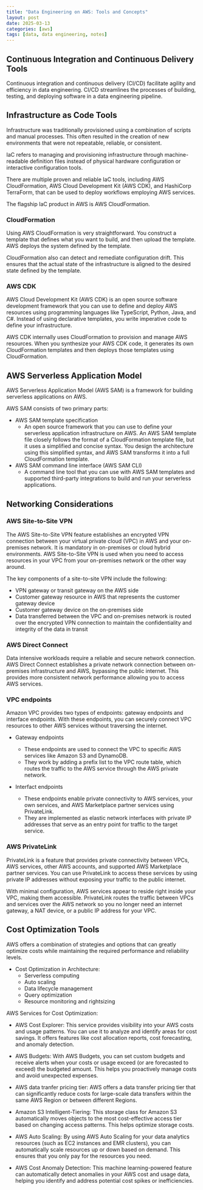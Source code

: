 ```yaml
---
title: "Data Engineering on AWS: Tools and Concepts"
layout: post
date: 2025-03-13
categories: [aws]
tags: [data, data engineering, notes]
---
```

## Continuous Integration and Continuous Delivery Tools

Continuous integration and continuous delivery (CI/CD) facilitate agility and efficiency in data engineering. CI/CD streamlines the processes of building, testing, and deploying software in a data engineering pipeline.

## Infrastructure as Code Tools

Infrastructure was traditionally provisioned using a combination of scripts and manual processes. This often resulted in the creation of new environments that were not repeatable, reliable, or consistent.

IaC refers to managing and provisioning infrastructure through machine-readable definition files instead of physical hardware configuration or interactive configuration tools.

There are multiple proven and reliable IaC tools, including AWS CloudFormation, AWS Cloud Development Kit (AWS CDK), and HashiCorp TerraForm, that can be used to deploy workflows employing AWS services.

The flagship IaC product in AWS is AWS CloudFormation.

### CloudFormation

Using AWS CloudFormation is very straightforward. You construct a template that defines what you want to build, and then upload the template. AWS deploys the system defined by the template.

CloudFormation also can detect and remediate configuration drift. This ensures that the actual state of the infrastructure is aligned to the desired state defined by the template.

### AWS CDK

AWS Cloud Development Kit (AWS CDK) is an open source software development framework that you can use to define and deploy AWS resources using programming languages like TypeScript, Python, Java, and C#. Instead of using declarative templates, you write imperative code to define your infrastructure.

AWS CDK internally uses CloudFormation to provision and manage AWS resources. When you synthesize your AWS CDK code, it generates its own CloudFormation templates and then deploys those templates using CloudFormation.

## AWS Serverless Application Model

AWS Serverless Application Model (AWS SAM) is a framework for building serverless applications on AWS.

AWS SAM consists of two primary parts:

- AWS SAM template specification
  - An open source framework that you can use to define your serverless application infrastructure on AWS. An AWS SAM template file closely follows the format of a CloudFormation template file, but it uses a simplified and concise syntax. You design the architecture using this simplified syntax, and AWS SAM transforms it into a full CloudFormation template.
- AWS SAM command line interface (AWS SAM CLI)
  - A command line tool that you can use with AWS SAM templates and supported third-party integrations to build and run your serverless applications.

## Networking Considerations

### AWS Site-to-Site VPN

The AWS Site-to-Site VPN feature establishes an encrypted VPN connection between your virtual private cloud (VPC) in AWS and your on-premises network. It is mandatory in on-premises or cloud hybrid environments. AWS Site-to-Site VPN is used when you need to access resources in your VPC from your on-premises network or the other way around.

The key components of a site-to-site VPN include the following:

- VPN gateway or transit gateway on the AWS side
- Customer gateway resource in AWS that represents the customer gateway device
- Customer gateway device on the on-premises side
- Data transferred between the VPC and on-premises network is routed over the encrypted VPN connection to maintain the confidentiality and integrity of the data in transit

### AWS Direct Connect

Data intensive workloads require a reliable and secure network connection. AWS Direct Connect establishes a private network connection between on-premises infrastructure and AWS, bypassing the public internet. This provides more consistent network performance allowing you to access AWS services.

### VPC endpoints

Amazon VPC provides two types of endpoints: gateway endpoints and interface endpoints. With these endpoints, you can securely connect VPC resources to other AWS services without traversing the internet.

- Gateway endpoints

  - These endpoints are used to connect the VPC to specific AWS services like Amazon S3 and DynamoDB.
  - They work by adding a prefix list to the VPC route table, which routes the traffic to the AWS service through the AWS private network.
- Interfact endpoints

  - These endpoints enable private connectivity to AWS services, your own services, and AWS Marketplace partner services using PrivateLink.
  - They are implemented as elastic network interfaces with private IP addresses that serve as an entry point for traffic to the target service.

### AWS PrivateLink

PrivateLink is a feature that provides private connectivity between VPCs, AWS services, other AWS accounts, and supported AWS Marketplace partner services. You can use PrivateLink to access these services by using private IP addresses without exposing your traffic to the public internet.

With minimal configuration, AWS services appear to reside right inside your VPC, making them accessible. PrivateLink routes the traffic between VPCs and services over the AWS network so you no longer need an internet gateway, a NAT device, or a public IP address for your VPC.

## Cost Optimization Tools

AWS offers a combination of strategies and options that can greatly optimize costs while maintaining the required performance and reliability levels.

- Cost Optimization in Architecture:
  - Serverless computing
  - Auto scaling
  - Data lifecycle management
  - Query optimization
  - Resource monitoring and rightsizing

AWS Services for Cost Optimization:

- AWS Cost Explorer: This service provides visibility into your AWS costs and usage patterns. You can use it to analyze and identify areas for cost savings. It offers features like cost allocation reports, cost forecasting, and anomaly detection.

- AWS Budgets: With AWS Budgets, you can set custom budgets and receive alerts when your costs or usage exceed (or are forecasted to exceed) the budgeted amount. This helps you proactively manage costs and avoid unexpected expenses.
- AWS data tranfer pricing tier: AWS offers a data transfer pricing tier that can significantly reduce costs for large-scale data transfers within the same AWS Region or between different Regions.
- Amazon S3 Intelligent-Tiering: This storage class for Amazon S3 automatically moves objects to the most cost-effective access tier based on changing access patterns. This helps optimize storage costs.
- AWS Auto Scaling: By using AWS Auto Scaling for your data analytics resources (such as EC2 instances and EMR clusters), you can automatically scale resources up or down based on demand. This ensures that you only pay for the resources you need.
- AWS Cost Anomaly Detection: This machine learning-powered feature can automatically detect anomalies in your AWS cost and usage data, helping you identify and address potential cost spikes or inefficiencies.
